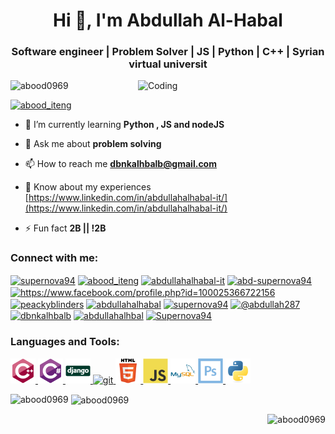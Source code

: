 <h1 align="center">Hi 👋, I'm Abdullah Al-Habal</h1>
<h3 align="center">Software engineer | Problem Solver | JS | Python | C++ | Syrian virtual universit</h3>
<img align="right" alt="Coding" width="300" scr="https://cdn.dribbble.com/users/1059583/screenshots/4171367/coding-freak.gif">
<p align="left"> <img src="https://komarev.com/ghpvc/?username=abood0969&label=Profile%20views&color=0e75b6&style=flat" alt="abood0969" /> </p>

<p align="left"> <a href="https://twitter.com/abood_iteng" target="blank"><img src="https://img.shields.io/twitter/follow/abood_iteng?logo=twitter&style=for-the-badge" alt="abood_iteng" /></a> </p>

- 🌱 I’m currently learning **Python , JS and nodeJS**

- 💬 Ask me about **problem solving**

- 📫 How to reach me **dbnkalhbalb@gmail.com**

- 📄 Know about my experiences [https://www.linkedin.com/in/abdullahalhabal-it/](https://www.linkedin.com/in/abdullahalhabal-it/)

- ⚡ Fun fact **2B || !2B**

<h3 align="left">Connect with me:</h3>
<p align="left">
<a href="https://codepen.io/supernova94" target="blank"><img align="center" src="https://raw.githubusercontent.com/rahuldkjain/github-profile-readme-generator/master/src/images/icons/Social/codepen.svg" alt="supernova94" height="30" width="40" /></a>
<a href="https://twitter.com/abood_iteng" target="blank"><img align="center" src="https://raw.githubusercontent.com/rahuldkjain/github-profile-readme-generator/master/src/images/icons/Social/twitter.svg" alt="abood_iteng" height="30" width="40" /></a>
<a href="https://linkedin.com/in/abdullahalhabal-it" target="blank"><img align="center" src="https://raw.githubusercontent.com/rahuldkjain/github-profile-readme-generator/master/src/images/icons/Social/linked-in-alt.svg" alt="abdullahalhabal-it" height="30" width="40" /></a>
<a href="https://stackoverflow.com/users/abd-supernova94" target="blank"><img align="center" src="https://raw.githubusercontent.com/rahuldkjain/github-profile-readme-generator/master/src/images/icons/Social/stack-overflow.svg" alt="abd-supernova94" height="30" width="40" /></a>
<a href="https://fb.com/https://www.facebook.com/profile.php?id=100025366722156" target="blank"><img align="center" src="https://raw.githubusercontent.com/rahuldkjain/github-profile-readme-generator/master/src/images/icons/Social/facebook.svg" alt="https://www.facebook.com/profile.php?id=100025366722156" height="30" width="40" /></a>
<a href="https://www.codechef.com/users/peackyblinders" target="blank"><img align="center" src="https://cdn.jsdelivr.net/npm/simple-icons@3.1.0/icons/codechef.svg" alt="peackyblinders" height="30" width="40" /></a>
<a href="https://codeforces.com/profile/abdullahalhabal" target="blank"><img align="center" src="https://raw.githubusercontent.com/rahuldkjain/github-profile-readme-generator/master/src/images/icons/Social/codeforces.svg" alt="abdullahalhabal" height="30" width="40" /></a>
<a href="https://www.leetcode.com/supernova94" target="blank"><img align="center" src="https://raw.githubusercontent.com/rahuldkjain/github-profile-readme-generator/master/src/images/icons/Social/leet-code.svg" alt="supernova94" height="30" width="40" /></a>
<a href="https://www.hackerearth.com/@abdullah287" target="blank"><img align="center" src="https://raw.githubusercontent.com/rahuldkjain/github-profile-readme-generator/master/src/images/icons/Social/hackerearth.svg" alt="@abdullah287" height="30" width="40" /></a>
<a href="https://auth.geeksforgeeks.org/user/dbnkalhbalb" target="blank"><img align="center" src="https://raw.githubusercontent.com/rahuldkjain/github-profile-readme-generator/master/src/images/icons/Social/geeks-for-geeks.svg" alt="dbnkalhbalb" height="30" width="40" /></a>
<a href="https://www.topcoder.com/members/abdullahalhbal" target="blank"><img align="center" src="https://raw.githubusercontent.com/rahuldkjain/github-profile-readme-generator/master/src/images/icons/Social/topcoder.svg" alt="abdullahalhbal" height="30" width="40" /></a>
<a href="https://discord.gg/Supernova94" target="blank"><img align="center" src="https://raw.githubusercontent.com/rahuldkjain/github-profile-readme-generator/master/src/images/icons/Social/discord.svg" alt="Supernova94" height="30" width="40" /></a>
</p>

<h3 align="left">Languages and Tools:</h3>
<p align="left"> <a href="https://www.w3schools.com/cpp/" target="_blank" rel="noreferrer"> <img src="https://raw.githubusercontent.com/devicons/devicon/master/icons/cplusplus/cplusplus-original.svg" alt="cplusplus" width="40" height="40"/> </a> <a href="https://www.w3schools.com/cs/" target="_blank" rel="noreferrer"> <img src="https://raw.githubusercontent.com/devicons/devicon/master/icons/csharp/csharp-original.svg" alt="csharp" width="40" height="40"/> </a> <a href="https://www.djangoproject.com/" target="_blank" rel="noreferrer"> <img src="https://raw.githubusercontent.com/devicons/devicon/master/icons/django/django-original.svg" alt="django" width="40" height="40"/> </a> <a href="https://git-scm.com/" target="_blank" rel="noreferrer"> <img src="https://www.vectorlogo.zone/logos/git-scm/git-scm-icon.svg" alt="git" width="40" height="40"/> </a> <a href="https://www.w3.org/html/" target="_blank" rel="noreferrer"> <img src="https://raw.githubusercontent.com/devicons/devicon/master/icons/html5/html5-original-wordmark.svg" alt="html5" width="40" height="40"/> </a> <a href="https://developer.mozilla.org/en-US/docs/Web/JavaScript" target="_blank" rel="noreferrer"> <img src="https://raw.githubusercontent.com/devicons/devicon/master/icons/javascript/javascript-original.svg" alt="javascript" width="40" height="40"/> </a> <a href="https://www.mysql.com/" target="_blank" rel="noreferrer"> <img src="https://raw.githubusercontent.com/devicons/devicon/master/icons/mysql/mysql-original-wordmark.svg" alt="mysql" width="40" height="40"/> </a> <a href="https://www.photoshop.com/en" target="_blank" rel="noreferrer"> <img src="https://raw.githubusercontent.com/devicons/devicon/master/icons/photoshop/photoshop-line.svg" alt="photoshop" width="40" height="40"/> </a> <a href="https://www.python.org" target="_blank" rel="noreferrer"> <img src="https://raw.githubusercontent.com/devicons/devicon/master/icons/python/python-original.svg" alt="python" width="40" height="40"/> </a> </p>

<p><img align="left" src="https://github-readme-stats.vercel.app/api/top-langs?username=abood0969&show_icons=true&locale=en&layout=compact" alt="abood0969" /></p>

<p>&nbsp;<img align="center" src="https://github-readme-stats.vercel.app/api?username=abood0969&show_icons=true&locale=en" alt="abood0969" /></p>

<p><img align="right" src="https://github-readme-streak-stats.herokuapp.com/?user=abood0969&" alt="abood0969" /></p>

